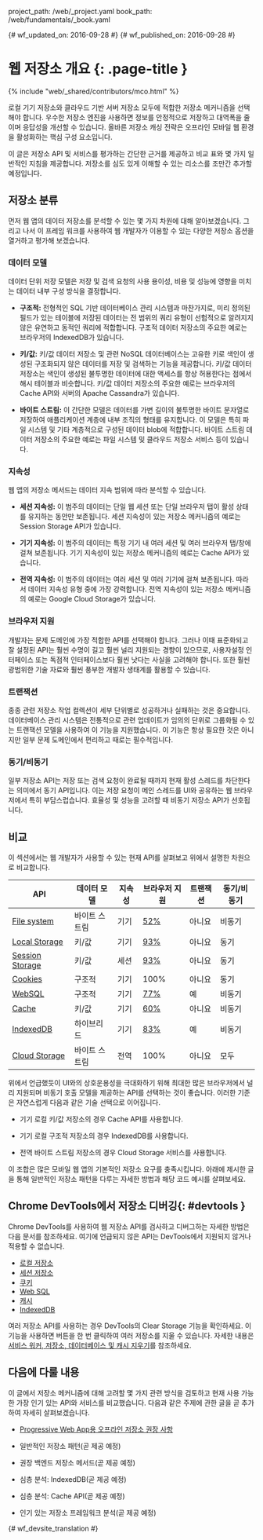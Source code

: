 project_path: /web/_project.yaml
book_path: /web/fundamentals/_book.yaml

{# wf_updated_on: 2016-09-28 #}
{# wf_published_on: 2016-09-28 #}

# 웹 저장소 개요 {: .page-title }

{% include "web/_shared/contributors/mco.html" %}

로컬 기기 저장소와 클라우드 기반 서버 저장소 모두에 적합한
저장소 메커니즘을 선택해야 합니다.  우수한 저장소 엔진을 사용하면
정보를 안정적으로 저장하고 대역폭을 줄이며 응답성을 개선할 수
있습니다. 올바른 저장소 캐싱 전략은 오프라인 모바일 웹 환경을
활성화하는 핵심 구성 요소입니다.

이 글은 저장소 API 및 서비스를 평가하는 간단한 근거를
제공하고 비교 표와 몇 가지 일반적인 지침을
제공합니다. 저장소를 심도 있게 이해할 수 있는 리소스를 조만간
추가할 예정입니다.

## 저장소 분류

먼저 웹 앱의 데이터 저장소를 분석할 수 있는 몇 가지 차원에 대해
알아보겠습니다. 그리고 나서 이 프레임 워크를 사용하여 웹 개발자가
이용할 수 있는 다양한 저장소 옵션을 열거하고 평가해 보겠습니다.

### 데이터 모델

데이터 단위 저장 모델은 저장 및 검색 요청의 사용 용이성, 비용 및 성능에
영향을 미치는 데이터 내부 구성 방식을
결정합니다.

* **구조적:** 전형적인 SQL 기반 데이터베이스 관리 시스템과
마찬가지로, 미리 정의된 필드가 있는 테이블에 저장된 데이터는
전 범위의 쿼리 유형이 선험적으로 알려지지 않은 유연하고 동적인 쿼리에
적합합니다. 구조적 데이터 저장소의 주요한 예로는 브라우저의
IndexedDB가 있습니다.

* **키/값:** 키/값 데이터 저장소 및 관련 NoSQL 데이터베이스는
고유한 키로 색인이 생성된 구조화되지 않은 데이터를 저장 및 검색하는 기능을 제공합니다.
키/값 데이터 저장소는 색인이 생성된 불투명한 데이터에 대한
액세스를 항상 허용한다는 점에서 해시 테이블과 비슷합니다. 키/값 데이터 저장소의 주요한 예로는
브라우저의 Cache API와 서버의 Apache Cassandra가 있습니다.

* **바이트 스트림:** 이 간단한 모델은 데이터를 가변 길이의 불투명한 바이트 문자열로
저장하여 애플리케이션 계층에 내부 조직의 형태를
유지합니다. 이 모델은 특히 파일 시스템 및 기타 계층적으로 구성된 데이터 blob에
적합합니다. 바이트 스트림 데이터 저장소의 주요한 예로는
파일 시스템 및 클라우드 저장소 서비스 등이 있습니다.

### 지속성

웹 앱의 저장소 메서드는 데이터 지속 범위에 따라 분석할 수
있습니다.

* **세션 지속성:** 이 범주의 데이터는
단일 웹 세션 또는 단일 브라우저 탭이 활성 상태를 유지하는 동안만 보존됩니다. 세션 지속성이 있는
저장소 메커니즘의 예로는 Session Storage API가 있습니다.

* **기기 지속성:** 이 범주의 데이터는 특정 기기 내
여러 세션 및 여러 브라우저 탭/창에 걸쳐 보존됩니다. 기기 지속성이 있는
저장소 메커니즘의 예로는 Cache API가 있습니다.

* **전역 지속성:** 이 범주의 데이터는 여러 세션 및 여러 기기에 걸쳐
보존됩니다. 따라서 데이터 지속성 유형 중에 가장 강력합니다. 전역 지속성이 있는
저장소 메커니즘의 예로는 Google Cloud Storage가 있습니다.

### 브라우저 지원

개발자는 문제 도메인에 가장 적합한 API를 선택해야 합니다.
그러나 이때 표준화되고 잘 설정된 API는 훨씬 수명이 길고
훨씬 널리 지원되는 경향이 있으므로, 사용자설정 인터페이스 또는
독점적 인터페이스보다 훨씬 낫다는 사실을 고려해야 합니다. 또한 훨씬 광범위한 기술 자료와
훨씬 풍부한 개발자 생태계를 활용할 수 있습니다.

### 트랜잭션

종종 관련 저장소 작업 컬렉션이 세부 단위별로 성공하거나
실패하는 것은 중요합니다. 데이터베이스 관리 시스템은 전통적으로
관련 업데이트가 임의의 단위로 그룹화될 수 있는 트랜잭션 모델을 사용하여
이 기능을 지원했습니다. 이 기능은 항상 필요한 것은 아니지만 일부 문제 도메인에서
편리하고 때로는 필수적입니다.

### 동기/비동기

일부 저장소 API는 저장 또는 검색 요청이 완료될 때까지
현재 활성 스레드를 차단한다는 의미에서 동기 API입니다. 이는
저장 요청이 메인 스레드를 UI와 공유하는 웹 브라우저에서 특히
부담스럽습니다. 효율성 및 성능을 고려할 때
비동기 저장소 API가 선호됩니다.

## 비교

이 섹션에서는 웹 개발자가 사용할 수 있는 현재 API를 살펴보고
위에서 설명한 차원으로 비교합니다.

<table>
  <thead>
    <th>API</th>
    <th>데이터
모델</th>
    <th>지속성</th>
    <th>브라우저
지원</th>
    <th>트랜잭션</th>
    <th>동기/비동기</th>
  </thead>
  <tbody>
    <tr>
      <td><a href="https://developer.mozilla.org/en-US/docs/Web/API/FileSystem">File system</a></td>
      <td>바이트 스트림</td>
      <td>기기</td>
      <td><a href="http://caniuse.com/#feat=filesystem">52%</a></td>
      <td>아니요</td>
      <td>비동기</td>
    </tr>
    <tr>
      <td><a href="https://developer.mozilla.org/en-US/docs/Web/API/Window/localStorage">Local Storage</a></td>
      <td>키/값</td>
      <td>기기</td>
      <td><a href="http://caniuse.com/#feat=namevalue-storage">93%</a></td>
      <td>아니요</td>
      <td>동기</td>
    </tr>
    <tr>
      <td><a href="https://developer.mozilla.org/en-US/docs/Web/API/Window/sessionStorage">Session Storage</a></td>
      <td>키/값</td>
      <td>세션</td>
      <td><a href="http://caniuse.com/#feat=namevalue-storage">93%</a></td>
      <td>아니요</td>
      <td>동기</td>
    </tr>
    <tr>
      <td><a href="https://developer.mozilla.org/en-US/docs/Web/HTTP/Cookies">Cookies</a></td>
      <td>구조적</td>
      <td>기기</td>
      <td>100%</td>
      <td>아니요</td>
      <td>동기</td>
    </tr>
    <tr>
      <td><a href="https://www.w3.org/TR/webdatabase/">WebSQL</a></td>
      <td>구조적</td>
      <td>기기</td>
      <td><a href="http://caniuse.com/#feat=sql-storage">77%</a></td>
      <td>예</td>
      <td>비동기</td>
    </tr>
    <tr>
      <td><a href="https://developer.mozilla.org/en-US/docs/Web/API/CacheStorage">Cache</a></td>
      <td>키/값</td>
      <td>기기</td>
      <td><a href="http://caniuse.com/#feat=serviceworkers">60%</a></td>
      <td>아니요</td>
      <td>비동기</td>
    </tr>
    <tr>
      <td><a href="https://developer.mozilla.org/en-US/docs/Web/API/IndexedDB_API">IndexedDB</a></td>
      <td>하이브리드</td>
      <td>기기</td>
      <td><a href="http://caniuse.com/#feat=indexeddb">83%</a></td>
      <td>예</td>
      <td>비동기</td>
    </tr>
    <tr>
      <td><a href="https://cloud.google.com/storage/">Cloud Storage</a></td>
      <td>바이트 스트림</td>
      <td>전역</td>
      <td>100%</td>
      <td>아니요</td>
      <td>모두</td>
    </tr>
  <tbody>
</table>

위에서 언급했듯이 UI와의 상호운용성을 극대화하기 위해
최대한 많은 브라우저에서 널리 지원되며 비동기 호출 모델을 제공하는 API를 선택하는
것이 좋습니다. 이러한 기준은 자연스럽게 다음과 같은
기술 선택으로 이어집니다.

* 기기 로컬 키/값 저장소의 경우 Cache API를 사용합니다.

* 기기 로컬 구조적 저장소의 경우 IndexedDB를 사용합니다.

* 전역 바이트 스트림 저장소의 경우 Cloud Storage 서비스를 사용합니다.

이 조합은 많은 모바일 웹 앱의 기본적인 저장소 요구를 충족시킵니다.
아래에 제시한 글을 통해 일반적인 저장소 패턴을 다루는
자세한 방법과 해당 코드 예시를 살펴보세요.

## Chrome DevTools에서 저장소 디버깅{: #devtools }

Chrome DevTools를 사용하여 웹 저장소 API를 검사하고 디버그하는
자세한 방법은 다음 문서를 참조하세요. 여기에 언급되지 않은
API는 DevTools에서 지원되지 않거나 적용할 수 없습니다.

* [로컬 저장소](/web/tools/chrome-devtools/manage-data/local-storage#local-storage)
* [세션 저장소](/web/tools/chrome-devtools/manage-data/local-storage#session-storage)
* [쿠키](/web/tools/chrome-devtools/manage-data/cookies)
* [Web SQL](/web/tools/chrome-devtools/manage-data/local-storage#web-sql)
* [캐시](/web/tools/chrome-devtools/progressive-web-apps#caches)
* [IndexedDB](/web/tools/chrome-devtools/manage-data/local-storage#indexeddb)

여러 저장소 API를 사용하는 경우 DevTools의 Clear Storage 기능을
확인하세요. 이 기능을 사용하면 버튼을 한 번 클릭하여 여러 저장소를
지울 수 있습니다. 자세한 내용은
[서비스 워커, 저장소, 데이터베이스 및 캐시 지우기](/web/tools/chrome-devtools/manage-data/local-storage#clear-storage)를
참조하세요.

## 다음에 다룰 내용

이 글에서 저장소 메커니즘에 대해 고려할 몇 가지 관련 방식을
검토하고 현재 사용 가능한 가장 인기 있는 API와 서비스를 비교했습니다.
다음과 같은 주제에 관한 글을 곧 추가하여 자세히
살펴보겠습니다.

* [Progressive Web App용 오프라인 저장소 권장 사항](offline-for-pwa)

* 일반적인 저장소 패턴(곧 제공 예정)

* 권장 백엔드 저장소 메서드(곧 제공 예정)

* 심층 분석: IndexedDB(곧 제공 예정)

* 심층 분석: Cache API(곧 제공 예정)

* 인기 있는 저장소 프레임워크 분석(곧 제공 예정)


{# wf_devsite_translation #}
